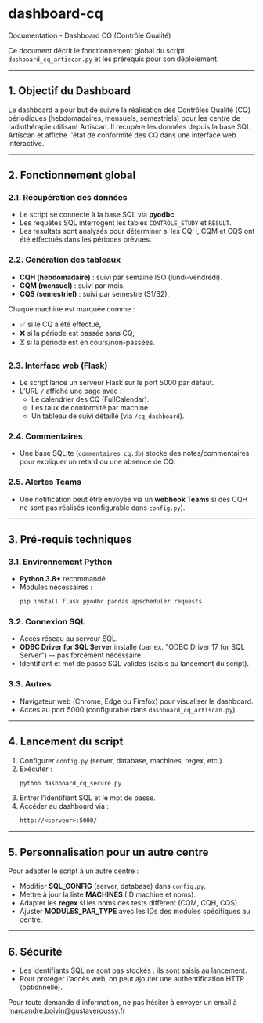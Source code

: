 # dashboard-cq
 Documentation - Dashboard CQ (Contrôle Qualité)

Ce document décrit le fonctionnement global du script `dashboard_cq_artiscan.py` et les prérequis pour son déploiement.

---

## 1. Objectif du Dashboard

Le dashboard a pour but de suivre la réalisation des Contrôles Qualité (CQ) périodiques (hebdomadaires, mensuels, semestriels) pour les centre de radiothérapie utilisant Artiscan.
Il récupère les données depuis la base SQL Artiscan  et affiche l'état de conformité des CQ dans une interface web interactive.

---

## 2. Fonctionnement global

### 2.1. Récupération des données
- Le script se connecte à la base SQL via **pyodbc**.
- Les requêtes SQL interrogent les tables `CONTROLE_STUDY` et `RESULT`.
- Les résultats sont analysés pour déterminer si les CQH, CQM et CQS ont été effectués dans les périodes prévues.

### 2.2. Génération des tableaux
- **CQH (hebdomadaire)** : suivi par semaine ISO (lundi-vendredi).
- **CQM (mensuel)** : suivi par mois.
- **CQS (semestriel)** : suivi par semestre (S1/S2).

Chaque machine est marquée comme :
- ✅ si le CQ a été effectué,
- ❌ si la période est passée sans CQ,
- ⏳ si la période est en cours/non-passées.

### 2.3. Interface web (Flask)
- Le script lance un serveur Flask sur le port 5000 par défaut.
- L’URL `/` affiche une page avec :
    - Le calendrier des CQ (FullCalendar).
    - Les taux de conformité par machine.
    - Un tableau de suivi détaillé (via `/cq_dashboard`).

### 2.4. Commentaires
- Une base SQLite (`commentaires_cq.db`) stocke des notes/commentaires pour expliquer un retard ou une absence de CQ.

### 2.5. Alertes Teams
- Une notification peut être envoyée via un **webhook Teams** si des CQH ne sont pas réalisés (configurable dans `config.py`).

---

## 3. Pré-requis techniques

### 3.1. Environnement Python
- **Python 3.8+** recommandé.
- Modules nécessaires : 
  ```bash
  pip install flask pyodbc pandas apscheduler requests
  ```

### 3.2. Connexion SQL
- Accès réseau au serveur SQL.
- **ODBC Driver for SQL Server** installé (par ex. "ODBC Driver 17 for SQL Server") -- pas forcément nécessaire.
- Identifiant et mot de passe SQL valides (saisis au lancement du script).

### 3.3. Autres
- Navigateur web (Chrome, Edge ou Firefox) pour visualiser le dashboard.
- Accès au port 5000 (configurable dans `dashboard_cq_artiscan.py`).

---

## 4. Lancement du script

1. Configurer `config.py` (server, database, machines, regex, etc.).
2. Exécuter :
   ```bash
   python dashboard_cq_secure.py
   ```
3. Entrer l’identifiant SQL et le mot de passe.
4. Accéder au dashboard via : 
   ```
   http://<serveur>:5000/
   ```

---

## 5. Personnalisation pour un autre centre

Pour adapter le script à un autre centre :
- Modifier **SQL_CONFIG** (server, database) dans `config.py`.
- Mettre à jour la liste **MACHINES** (ID machine et noms).
- Adapter les **regex** si les noms des tests diffèrent (CQM, CQH, CQS).
- Ajuster **MODULES_PAR_TYPE** avec les IDs des modules spécifiques au centre.

---

## 6. Sécurité

- Les identifiants SQL ne sont pas stockés : ils sont saisis au lancement.
- Pour protéger l'accès web, on peut ajouter une authentification HTTP (optionnelle).

Pour toute demande d'information, ne pas hésiter à envoyer un email à marcandre.boivin@gustaveroussy.fr

